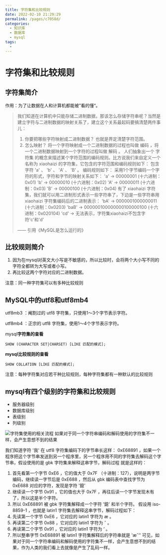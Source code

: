 ```yaml
---
title: 字符集和比较规则
date: 2022-02-10 21:29:29
permalink: /pages/c7058d/
categories:
  - 知识库
  - 数据库
  - mysql
tags:
  - 
---
```



# 字符集和比较规则

## 字符集简介

作用：为了让数据在人和计算机都能被”看的懂“。

> 我们知道在计算机中只能存储二进制数据，那该怎么存储字符串呢？当然是建立字符与二进制数据的映射关系了，建立这个关系最起码要搞清楚两件事儿：
>
> 1. 你要把哪些字符映射成二进制数据？
>    也就是界定清楚字符范围。
> 2. 怎么映射？
>    将一个字符映射成一个二进制数据的过程也叫做 编码 ，将一个二进制数据映射到一个字符的过程叫做 解码 。
>    人们抽象出一个 字符集 的概念来描述某个字符范围的编码规则。比方说我们来自定义一个名称为 xiaohaizi 的字符集，它包含的字符范围和编码规则如下：
>    包含字符 'a' 、 'b' 、 'A' 、 'B' 。
>    编码规则如下：
>    采用1个字节编码一个字符的形式，字符和字节的映射关系如下：
>     'a' -> 00000001 (十六进制：0x01) 
>     'b' -> 00000010 (十六进制：0x02) 
>     'A' -> 00000011 (十六进制：0x03) 
>     'B' -> 00000100 (十六进制：0x04)
>    有了 xiaohaizi 字符集，我们就可以用二进制形式表示一些字符串了，下边是一些字符串用 xiaohaizi 字符集编码后的二进制表示：
>    'bA' -> 0000001000000011  (十六进制：0x0203) 
>    'baB' -> 000000100000000100000100  (十六进制：0x020104) 
>    'cd' -> 无法表示，字符集xiaohaizi不包含字符'c'和'd'
>
> —— 引用《MySQL是怎么运行的》

## 比较规则简介

1. 因为在mysql对英文大小写是不敏感的，所以比较时，会将两个大小写不同的字符全都转为大写或者小写。
2. 再比较这两个字符对应的二进制数据。

注意：同一种字符集可以有多种比较规则



## MySQL中的utf8和utf8mb4



utf8mb3 ：阉割过的 utf8 字符集，只使用1～3个字节表示字符。

utf8mb4 ：正宗的 utf8 字符集，使用1～4个字节表示字符。



 mysql**字符集的查看**

```
SHOW (CHARACTER SET|CHARSET) [LIKE 匹配的模式];
```

**mysql比较规则的查看**

```
SHOW COLLATION [LIKE 匹配的模式];
```

注意：每种字符集对应若干种比较规则，每种字符集都有一种默认的比较规则


## mysql有四个级别的字符集和比较规则

- 服务器级别
- 数据库级别
- 表级别
- 列级别


![字符集使用的相关流程](https://img.ggball.top/picGo/20230607101931.png)
如果对于同一个字符串编码和解码使用的字符集不一样，会产生意想不到的结果

我们知道字符 '我' 在 utf8 字符集编码下的字节串长这样： 0xE68891 ，如果一个程序把这个字节串发送到另一个程序里，另一个程序用不同的字符集去解码这个字节串，假设使用的是 gbk 字符集来解释这串字节，解码过程
就是这样的：
1. 首先看第一个字节 0xE6 ，它的值大于 0x7F （十进制：127），说明是两字节编码，继续读一字节后是
0xE688 ，然后从 gbk 编码表中查找字节为 0xE688 对应的字符，发现是字符 '鎴'
2. 继续读一个字节 0x91 ，它的值也大于 0x7F ，再往后读一个字节发现木有了，所以这是半个字符。
3. 所以 0xE68891 被 gbk 字符集解释成一个字符 '鎴' 和半个字符。
假设用 iso-8859-1 ，也就是 latin1 字符集去解释这串字节，解码过程如下：
1. 先读第一个字节 0xE6 ，它对应的 latin1 字符为 æ 。
2. 再读第二个字节 0x88 ，它对应的 latin1 字符为 ˆ 。
3. 再读第二个字节 0x91 ，它对应的 latin1 字符为 ‘ 。
4. 所以整串字节 0xE68891 被 latin1 字符集解释后的字符串就是 'æˆ‘'
可见，如果对于同一个字符串编码和解码使用的字符集不一样，会产生意想不到的结果，作为人类的我们看上去就像是产生了乱码一样。
